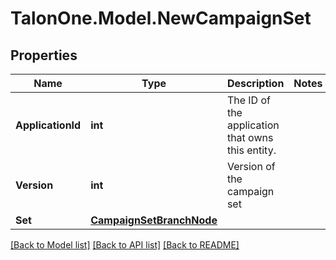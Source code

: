 
# TalonOne.Model.NewCampaignSet

## Properties

Name | Type | Description | Notes
------------ | ------------- | ------------- | -------------
**ApplicationId** | **int** | The ID of the application that owns this entity. | 
**Version** | **int** | Version of the campaign set | 
**Set** | [**CampaignSetBranchNode**](CampaignSetBranchNode.md) |  | 

[[Back to Model list]](../README.md#documentation-for-models)
[[Back to API list]](../README.md#documentation-for-api-endpoints)
[[Back to README]](../README.md)

